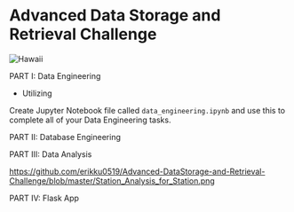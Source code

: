 # Advanced Data Storage and Retrieval Challenge

![Hawaii](https://www.tripsavvy.com/thmb/Ni6OtHk7KtoCrQF_J8EZHQKpwl4=/950x0/filters:no_upscale():max_bytes(150000):strip_icc():format(webp)/Disney-Aulani-Waikolohe-Valley-5ab94b540e23d9003764e230.jpg)

PART I: Data Engineering<br>
* Utilizing 

Create Jupyter Notebook file called `data_engineering.ipynb` and use this to complete all of your Data Engineering tasks.


PART II: Database Engineering<br>



PART III: Data Analysis<br>

https://github.com/erikku0519/Advanced-DataStorage-and-Retrieval-Challenge/blob/master/Station_Analysis_for_Station.png



PART IV: Flask App<br>
